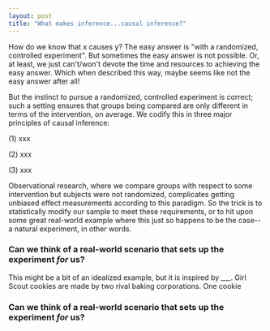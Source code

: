 ```yaml
---
layout: post
title: "What makes inference...causal inference?"
---
```

How do we know that x causes y? The easy answer is "with a randomized, controlled experiment". But sometimes the easy answer is not possible. Or, at least, we just can't/won't devote the time and resources to achieving the easy answer. Which when described this way, maybe seems like not the easy answer after all!

But the instinct to pursue a randomized, controlled experiment is correct; such a setting ensures that groups being compared are only different in terms of the intervention, on average. We codify this in three major principles of causal inference:

(1) xxx

(2) xxx
  
(3) xxx

Observational research, where we compare groups with respect to some intervention but subjects were not randomized, complicates getting unbiased effect measurements according to this paradigm. So the trick is to statistically modify our sample to meet these requirements, or to hit upon some great real-world example where this just so happens to be the case--a natural experiment, in other words.  

### Can we think of a real-world scenario that sets up the experiment *for* us?

This might be a bit of an idealized example, but it is inspired by ___. Girl Scout cookies are made by two rival baking corporations. One cookie

### Can we think of a real-world scenario that sets up the experiment *for* us?

